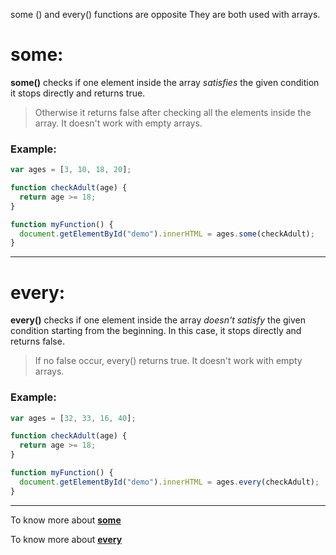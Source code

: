 some () and every() functions are opposite
They are both used with arrays.

some:
=====
**some()** checks if one element inside the array *satisfies* the given condition it stops directly and returns true.
>Otherwise it returns false after checking all the elements inside the array. It doesn't work with empty arrays.

### Example:

```js
var ages = [3, 10, 18, 20];

function checkAdult(age) {
  return age >= 18;
}

function myFunction() {
  document.getElementById("demo").innerHTML = ages.some(checkAdult);
}
```

***

every:
=====
**every()** checks if one element inside the array *doesn't satisfy* the given condition starting from the beginning.
In this case, it stops directly and returns false.
>If no false occur, every() returns true. It doesn't work with empty arrays.

### Example:

```js
var ages = [32, 33, 16, 40];

function checkAdult(age) {
  return age >= 18;
}

function myFunction() {
  document.getElementById("demo").innerHTML = ages.every(checkAdult);
}
```

***

To know more about [**some**](https://www.w3schools.com/jsref/jsref_some.asp)
>
To know more about [**every**](https://www.w3schools.com/jsref/jsref_every.asp)
